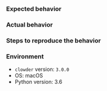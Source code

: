 ### Expected behavior



### Actual behavior



### Steps to reproduce the behavior



### Environment

- `clowder` version: `3.0.0`
- OS: macOS
- Python version: 3.6
